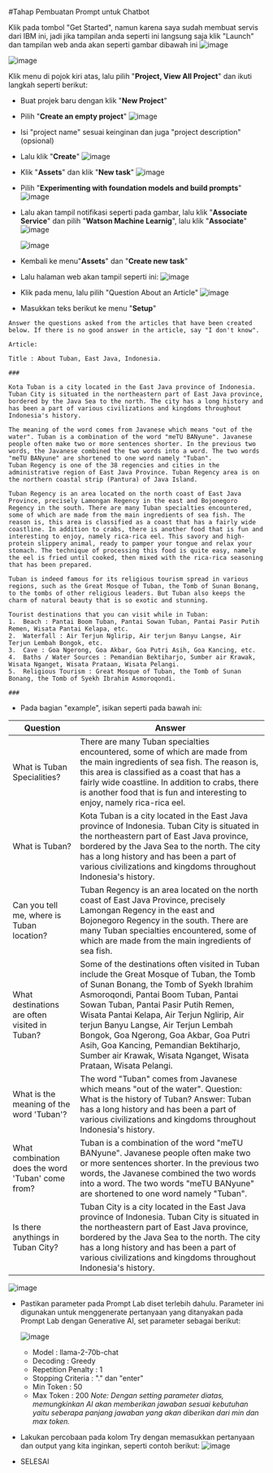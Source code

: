 #Tahap Pembuatan Prompt untuk Chatbot

Klik pada tombol "Get Started", namun karena saya sudah membuat servis dari IBM ini, jadi jika tampilan anda seperti ini langsung saja klik "Launch" dan tampilan web anda akan seperti gambar dibawah ini
![image](https://github.com/mslthn/Build-Generative-Virtual-Assistant-IBM-Watsonx/assets/75915809/bb33f944-59f0-4d8a-ae69-a15d34f42b53)

![image](https://github.com/mslthn/Build-Generative-Virtual-Assistant-IBM-Watsonx/assets/75915809/86b418c8-072b-4180-9175-bc2c5b83101c)

Klik menu di pojok kiri atas, lalu pilih "**Project, View All Project**" dan ikuti langkah seperti berikut:
* Buat projek baru dengan klik "**New Project**"
* Pilih "**Create an empty project**"
  ![image](https://github.com/mslthn/Build-Generative-Virtual-Assistant-IBM-Watsonx/assets/75915809/a54a5b28-3117-4e8f-9530-1d8136901809)

* Isi "project name" sesuai keinginan dan juga "project description" (opsional)
* Lalu klik "**Create**"
  ![image](https://github.com/mslthn/Build-Generative-Virtual-Assistant-IBM-Watsonx/assets/75915809/7ca9f151-b55a-49e6-a3f8-8a59c46fd8fa)

* Klik "**Assets**" dan klik "**New task**"
  ![image](https://github.com/mslthn/Build-Generative-Virtual-Assistant-IBM-Watsonx/assets/75915809/5616fa6b-89a2-4678-9e00-b643da88e77c)

* Pilih "**Experimenting with foundation models and build prompts**"
  ![image](https://github.com/mslthn/Build-Generative-Virtual-Assistant-IBM-Watsonx/assets/75915809/85b1ee94-5bfb-4f76-b8fc-fccd17412e50)

* Lalu akan tampil notifikasi seperti pada gambar, lalu klik "**Associate Service**" dan pilih "**Watson Machine Learnig**", lalu klik "**Associate**"
  ![image](https://github.com/mslthn/Build-Generative-Virtual-Assistant-IBM-Watsonx/assets/75915809/3de091cb-aa91-4e32-a4b3-2ec238ab5444)

  ![image](https://github.com/mslthn/Build-Generative-Virtual-Assistant-IBM-Watsonx/assets/75915809/0d554fcb-ed68-4a69-a399-dd1a67c56cc3)

* Kembali ke menu"**Assets**" dan "**Create new task**"
* Lalu halaman web akan tampil seperti ini:
  ![image](https://github.com/mslthn/Build-Generative-Virtual-Assistant-IBM-Watsonx/assets/75915809/61f19b35-f18e-4747-8c38-5e8280c40b5f)

* Klik pada menu, lalu pilih "Question About an Article"
  ![image](https://github.com/mslthn/Build-Generative-Virtual-Assistant-IBM-Watsonx/assets/75915809/0acdf35a-1ee9-45c4-b0f3-0071b45f68a8)


* Masukkan teks berikut ke menu "**Setup**"
```
Answer the questions asked from the articles that have been created below. If there is no good answer in the article, say "I don't know".

Article: 

Title : About Tuban, East Java, Indonesia.

###

Kota Tuban is a city located in the East Java province of Indonesia. Tuban City is situated in the northeastern part of East Java province, bordered by the Java Sea to the north. The city has a long history and has been a part of various civilizations and kingdoms throughout Indonesia's history.

The meaning of the word comes from Javanese which means "out of the water". Tuban is a combination of the word "meTU BANyune". Javanese people often make two or more sentences shorter. In the previous two words, the Javanese combined the two words into a word. The two words "meTU BANyune" are shortened to one word namely "Tuban".
Tuban Regency is one of the 38 regencies and cities in the administrative region of East Java Province. Tuban Regency area is on the northern coastal strip (Pantura) of Java Island.

Tuban Regency is an area located on the north coast of East Java Province, precisely Lamongan Regency in the east and Bojonegoro Regency in the south. There are many Tuban specialties encountered, some of which are made from the main ingredients of sea fish. The reason is, this area is classified as a coast that has a fairly wide coastline. In addition to crabs, there is another food that is fun and interesting to enjoy, namely rica-rica eel. This savory and high-protein slippery animal, ready to pamper your tongue and relax your stomach. The technique of processing this food is quite easy, namely the eel is fried until cooked, then mixed with the rica-rica seasoning that has been prepared.

Tuban is indeed famous for its religious tourism spread in various regions, such as the Great Mosque of Tuban, the Tomb of Sunan Bonang, to the tombs of other religious leaders. But Tuban also keeps the charm of natural beauty that is so exotic and stunning.

Tourist destinations that you can visit while in Tuban: 
1.	Beach : Pantai Boom Tuban, Pantai Sowan Tuban, Pantai Pasir Putih Remen, Wisata Pantai Kelapa, etc.
2.	Waterfall : Air Terjun Nglirip, Air terjun Banyu Langse, Air Terjun Lembah Bongok, etc.
3.	Cave : Goa Ngerong, Goa Akbar, Goa Putri Asih, Goa Kancing, etc.
4.	Baths / Water Sources : Pemandian Bektiharjo, Sumber air Krawak, Wisata Nganget, Wisata Prataan, Wisata Pelangi.
5.	Religious Tourism : Great Mosque of Tuban, the Tomb of Sunan Bonang, the Tomb of Syekh Ibrahim Asmoroqondi.

###
```
* Pada bagian "example", isikan seperti pada bawah ini:
  
| Question                   | Answer                                                                                                                                |
|----------------------------|---------------------------------------------------------------------------------------------------------------------------------------|
| What is Tuban Specialities?       | There are many Tuban specialties encountered, some of which are made from the main ingredients of sea fish. The reason is, this area is classified as a coast that has a fairly wide coastline. In addition to crabs, there is another food that is fun and interesting to enjoy, namely rica-rica eel. |
| What is Tuban? | Kota Tuban is a city located in the East Java province of Indonesia. Tuban City is situated in the northeastern part of East Java province, bordered by the Java Sea to the north. The city has a long history and has been a part of various civilizations and kingdoms throughout Indonesia's history. |
| Can you tell me, where is Tuban location? | Tuban Regency is an area located on the north coast of East Java Province, precisely Lamongan Regency in the east and Bojonegoro Regency in the south. There are many Tuban specialties encountered, some of which are made from the main ingredients of sea fish. |
| What destinations are often visited in Tuban? | Some of the destinations often visited in Tuban include the Great Mosque of Tuban, the Tomb of Sunan Bonang, the Tomb of Syekh Ibrahim Asmoroqondi, Pantai Boom Tuban, Pantai Sowan Tuban, Pantai Pasir Putih Remen, Wisata Pantai Kelapa, Air Terjun Nglirip, Air terjun Banyu Langse, Air Terjun Lembah Bongok, Goa Ngerong, Goa Akbar, Goa Putri Asih, Goa Kancing, Pemandian Bektiharjo, Sumber air Krawak, Wisata Nganget, Wisata Prataan, Wisata Pelangi. |
| What is the meaning of the word 'Tuban'? | The word "Tuban" comes from Javanese which means "out of the water". Question: What is the history of Tuban? Answer: Tuban has a long history and has been a part of various civilizations and kingdoms throughout Indonesia's history. |
| What combination does the word 'Tuban' come from? | Tuban is a combination of the word "meTU BANyune". Javanese people often make two or more sentences shorter. In the previous two words, the Javanese combined the two words into a word. The two words "meTU BANyune" are shortened to one word namely "Tuban". |
| Is there anythings in Tuban City? | Tuban City is a city located in the East Java province of Indonesia. Tuban City is situated in the northeastern part of East Java province, bordered by the Java Sea to the north. The city has a long history and has been a part of various civilizations and kingdoms throughout Indonesia's history. |

![image](https://github.com/mslthn/Pembuatan-ViTu-Chatbot-dengan-Generative-AI-WatsonX-dan-Watson-Assistant/assets/145754405/8831d545-13db-4c64-9ec5-7524fed3945c)

* Pastikan parameter pada Prompt Lab diset terlebih dahulu. Parameter ini digunakan untuk menggenerate pertanyaan yang ditanyakan pada Prompt Lab dengan Generative AI, set parameter sebagai berikut:

  ![image](https://github.com/mslthn/Pembuatan-ViTu-Chatbot-dengan-Generative-AI-WatsonX-dan-Watson-Assistant/assets/145754405/42b4ae7d-4caa-49ba-8a28-3202129a5fbb)
  - Model : llama-2-70b-chat
  - Decoding : Greedy
  - Repetition Penalty : 1
  - Stopping Criteria : "." dan "enter"
  - Min Token : 50
  - Max Token : 200
_Note: Dengan setting parameter diatas, memungkinkan AI akan memberikan jawaban sesuai kebutuhan yaitu seberapa panjang jawaban yang akan diberikan dari min dan max token._

* Lakukan percobaan pada kolom Try dengan memasukkan pertanyaan dan output yang kita inginkan, seperti contoh berikut:
  ![image](https://github.com/mslthn/Pembuatan-ViTu-Chatbot-dengan-Generative-AI-WatsonX-dan-Watson-Assistant/assets/145754405/ef59af2f-c3d1-44c8-9ca0-a4891f4d0694)

* SELESAI

  
